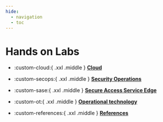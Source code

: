 ```yaml
---
hide:
  - navigation
  - toc
---
```


# Hands on Labs

<div class="grid cards" markdown>

- :custom-cloud:{ .xxl .middle } __[Cloud](/cloud)__

- :custom-secops:{ .xxl .middle } __[Security Operations](/secops)__

- :custom-sase:{ .xxl .middle } __[Secure Access Service Edge](/sase)__

- :custom-ot:{ .xxl .middle } __[Operational technology](/ot)__

- :custom-references:{ .xxl .middle } __[References](/references)__

</div>
